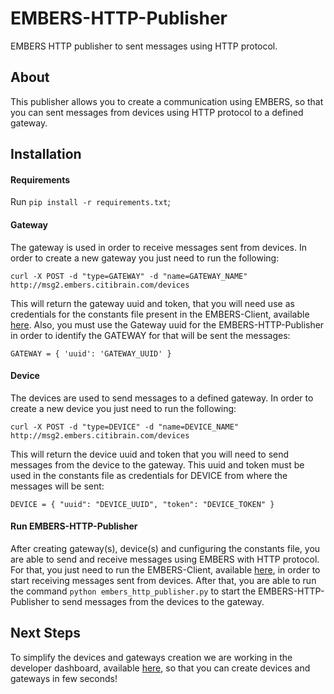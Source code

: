 # EMBERS-HTTP-Publisher
EMBERS HTTP publisher to sent messages using HTTP protocol.

## About
This publisher allows you to create a communication using EMBERS, so that you can sent messages from devices using HTTP protocol to a defined gateway.

## Installation

#### Requirements
Run `pip install -r requirements.txt`;

#### Gateway
The gateway is used in order to receive messages sent from devices. In order to create a new gateway you just need to run the following:

`curl -X POST -d "type=GATEWAY" -d "name=GATEWAY_NAME" http://msg2.embers.citibrain.com/devices` 

This will return the gateway uuid and token, that you will need use as credentials for the constants file present in the EMBERS-Client, available [here](https://github.com/emberscity/EMBERS-Client). Also, you must use the Gateway uuid for the EMBERS-HTTP-Publisher in order to identify the GATEWAY for that will be sent the messages:

`GATEWAY = {
    'uuid': 'GATEWAY_UUID'
}`

#### Device
The devices are used to send messages to a defined gateway. In order to create a new device you just need to run the following:

`curl -X POST -d "type=DEVICE" -d "name=DEVICE_NAME" http://msg2.embers.citibrain.com/devices`

This will return the device uuid and token that you will need to send messages from the device to the gateway. This uuid and token must be used in the constants file as credentials for DEVICE from where the messages will be sent:

`DEVICE = {
    "uuid": "DEVICE_UUID",
    "token": "DEVICE_TOKEN"
}`

#### Run EMBERS-HTTP-Publisher

After creating gateway(s), device(s) and cunfiguring the constants file, you are able to send and receive messages using EMBERS with HTTP protocol. For that, you just need to run the EMBERS-Client, available [here](https://github.com/emberscity/EMBERS-Client), in order to start receiving messages sent from devices. After that, you are able to run the command `python embers_http_publisher.py` to start the EMBERS-HTTP-Publisher to send messages from the devices to the gateway.

## Next Steps

To simplify the devices and gateways creation we are working in the developer dashboard, available [here]( https://developer.embers.city/dashboard), so that you can create devices and gateways in few seconds!


